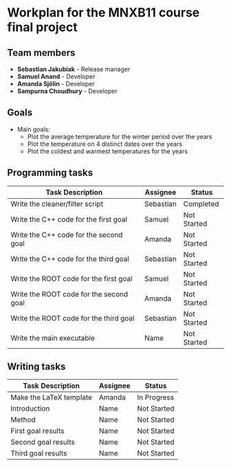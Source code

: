 # Workplan for the MNXB11 course final project

## Team members
- **Sebastian Jakubiak** - Release manager
- **Samuel Anand** - Developer
- **Amanda Sjölin** - Developer
- **Sampurna Choudhury** - Developer

## Goals
- Main goals:
    - Plot the average temperature for the winter period over the years
    - Plot the temperature on 4 distinct dates over the years
    - Plot the coldest and warmest temperatures for the years

## Programming tasks

| Task Description                          | Assignee | Status       |
|-------------------------------------------|----------|--------------|
| Write the cleaner/filter script          | Sebastian   | Completed  |
| Write the C++ code for the first goal    | Samuel   | Not Started  |
| Write the C++ code for the second goal   | Amanda   | Not Started    |
| Write the C++ code for the third goal    | Sebastian   | Not Started    |
| Write the ROOT code for the first goal   | Samuel   | Not Started    |
| Write the ROOT code for the second goal  | Amanda   | Not Started    |
| Write the ROOT code for the third goal   | Sebastian   | Not Started    |
| Write the main executable | Name | Not Started |

## Writing tasks

| Task Description | Assignee | Status |
|-------------------------------------------|----------|--------------|
| Make the LaTeX template | Amanda | In Progress |
| Introduction | Name | Not Started |
| Method | Name | Not Started |
| First goal results | Name | Not Started |
| Second goal results | Name | Not Started |
| Third goal results | Name | Not Started |
